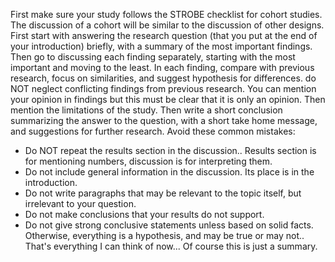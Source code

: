 First make sure your study follows the STROBE checklist for cohort studies.
The discussion of a cohort will be similar to the discussion of other designs. First start with answering the research question (that you put at the end of your introduction) briefly, with a summary of the most important findings.
Then go to discussing each finding separately, starting with the most important and moving to the least. In each finding, compare with previous research, focus on similarities, and suggest hypothesis for differences. do NOT neglect conflicting findings from previous research. You can mention your opinion in findings but this must be clear that it is only an opinion.
Then mention the limitations of the study.
Then write a short conclusion summarizing the answer to the question, with a short take home message, and suggestions for further research.
Avoid these common mistakes:
- Do NOT repeat the results section in the discussion.. Results section is for mentioning numbers, discussion is for interpreting them.
- Do not include general information in the discussion. Its place is in the introduction.
- Do not write paragraphs that may be relevant to the topic itself, but irrelevant to your question.
- Do not make conclusions that your results do not support.
- Do not give strong conclusive statements unless based on solid facts. Otherwise, everything is a hypothesis, and may be true or may not..
That's everything I can think of now... Of course this is just a summary.